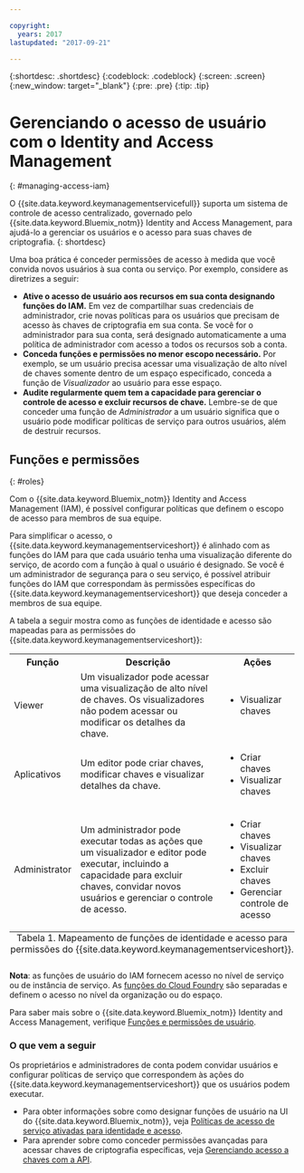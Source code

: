 ```yaml
---

copyright:
  years: 2017
lastupdated: "2017-09-21"

---
```


{:shortdesc: .shortdesc}
{:codeblock: .codeblock}
{:screen: .screen}
{:new_window: target="_blank"}
{:pre: .pre}
{:tip: .tip}

# Gerenciando o acesso de usuário com o Identity and Access Management
{: #managing-access-iam}

O {{site.data.keyword.keymanagementservicefull}} suporta um sistema de controle de acesso centralizado, governado pelo {{site.data.keyword.Bluemix_notm}} Identity and Access Management, para ajudá-lo a gerenciar os usuários e o acesso para suas chaves de criptografia.
{: shortdesc}

Uma boa prática é conceder permissões de acesso à medida que você convida novos usuários à sua conta ou serviço. Por exemplo, considere as diretrizes a seguir:

- **Ative o acesso de usuário aos recursos em sua conta designando funções do IAM.**
    Em vez de compartilhar suas credenciais de administrador, crie novas políticas para os usuários que precisam de acesso às chaves de criptografia em sua conta. Se você for o administrador para sua conta, será designado automaticamente a uma política de administrador com acesso a todos os recursos sob a conta.
- **Conceda funções e permissões no menor escopo necessário.**
    Por exemplo, se um usuário precisa acessar uma visualização de alto nível de chaves somente dentro de um espaço especificado, conceda a função de _Visualizador_ ao usuário para esse espaço.
- **Audite regularmente quem tem a capacidade para gerenciar o controle de acesso e excluir recursos de chave.**
    Lembre-se de que conceder uma função de _Administrador_ a um usuário significa que o usuário pode modificar políticas de serviço para outros usuários, além de destruir recursos.

## Funções e permissões
{: #roles}

Com o {{site.data.keyword.Bluemix_notm}} Identity and Access Management (IAM), é possível configurar políticas que definem o escopo de acesso para membros de sua equipe.

Para simplificar o acesso, o {{site.data.keyword.keymanagementserviceshort}} é alinhado com as funções do IAM para que cada usuário tenha uma visualização diferente do serviço, de acordo com a função à qual o usuário é designado. Se você é um administrador de segurança para o seu serviço, é possível atribuir funções do IAM que correspondam às permissões específicas do {{site.data.keyword.keymanagementserviceshort}} que deseja conceder a membros de sua equipe.

A tabela a seguir mostra como as funções de identidade e acesso são mapeadas para as permissões do {{site.data.keyword.keymanagementserviceshort}}:
<table>
  <tr>
    <th>Função</th>
    <th>Descrição</th>
    <th>Ações</th>
  </tr>
  <tr>
    <td>Viewer</td>
    <td>Um visualizador pode acessar uma visualização de alto nível de chaves. Os visualizadores não podem acessar ou modificar os detalhes da chave.</td>
    <td>
      <ul>
        <li>Visualizar chaves</li>
      </ul>
    </td>
  </tr>
  <tr>
    <td>Aplicativos</td>
    <td>Um editor pode criar chaves, modificar chaves e visualizar detalhes da chave.</td>
    <td>
      <ul>
        <li>Criar chaves</li>
        <li>Visualizar chaves</li>
      </ul>
    </td>
  </tr>
  <tr>
    <td>Administrator</td>
    <td>Um administrador pode executar todas as ações que um visualizador e editor pode executar, incluindo a capacidade para excluir chaves, convidar novos usuários e gerenciar o controle de acesso. </td>
    <td>
      <ul>
        <li>Criar chaves</li>
        <li>Visualizar chaves</li>
        <li>Excluir chaves</li>
        <li>Gerenciar controle de acesso</li>
      </ul>
    </td>
  </tr>
  <caption style="caption-side:bottom;">Tabela 1. Mapeamento de funções de identidade e acesso para permissões do {{site.data.keyword.keymanagementserviceshort}}.</caption>
</table>

**Nota**: as funções de usuário do IAM fornecem acesso no nível de serviço ou de instância de serviço. As [funções do Cloud Foundry](/docs/iam/users_roles.html#cfroles) são separadas e definem o acesso no nível da organização ou do espaço.

Para saber mais sobre o {{site.data.keyword.Bluemix_notm}} Identity and Access Management, verifique [Funções e permissões de usuário](/docs/iam/users_roles.html#iamusermanpol).

### O que vem a seguir

Os proprietários e administradores de conta podem convidar usuários e configurar políticas de serviço que correspondem às ações do {{site.data.keyword.keymanagementserviceshort}} que os usuários podem executar.

- Para obter informações sobre como designar funções de usuário na UI do {{site.data.keyword.Bluemix_notm}}, veja [Políticas de acesso de serviço ativadas para identidade e acesso](/docs/iam/iamusermanage.html#iammanidaccser).
- Para aprender sobre como conceder permissões avançadas para acessar chaves de criptografia específicas, veja [Gerenciando acesso a chaves com a API](/docs/services/keymgmt/keyprotect_manage_access_api.html).
